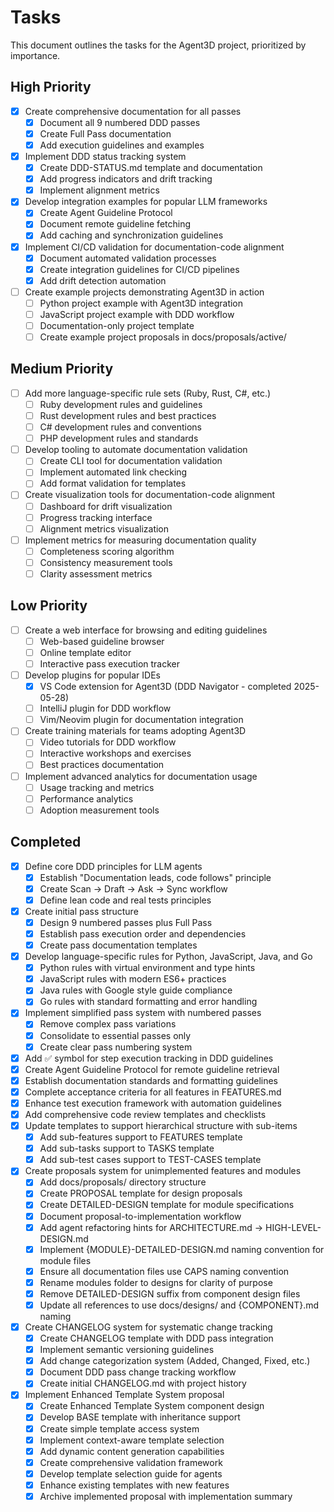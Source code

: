 # Tasks

This document outlines the tasks for the Agent3D project, prioritized by importance.

## High Priority

- [x] Create comprehensive documentation for all passes
  - [x] Document all 9 numbered DDD passes
  - [x] Create Full Pass documentation
  - [x] Add execution guidelines and examples
- [x] Implement DDD status tracking system
  - [x] Create DDD-STATUS.md template and documentation
  - [x] Add progress indicators and drift tracking
  - [x] Implement alignment metrics
- [x] Develop integration examples for popular LLM frameworks
  - [x] Create Agent Guideline Protocol
  - [x] Document remote guideline fetching
  - [x] Add caching and synchronization guidelines
- [x] Implement CI/CD validation for documentation-code alignment
  - [x] Document automated validation processes
  - [x] Create integration guidelines for CI/CD pipelines
  - [x] Add drift detection automation
- [ ] Create example projects demonstrating Agent3D in action
  - [ ] Python project example with Agent3D integration
  - [ ] JavaScript project example with DDD workflow
  - [ ] Documentation-only project template
  - [ ] Create example project proposals in docs/proposals/active/

## Medium Priority

- [ ] Add more language-specific rule sets (Ruby, Rust, C#, etc.)
  - [ ] Ruby development rules and guidelines
  - [ ] Rust development rules and best practices
  - [ ] C# development rules and conventions
  - [ ] PHP development rules and standards
- [ ] Develop tooling to automate documentation validation
  - [ ] Create CLI tool for documentation validation
  - [ ] Implement automated link checking
  - [ ] Add format validation for templates
- [ ] Create visualization tools for documentation-code alignment
  - [ ] Dashboard for drift visualization
  - [ ] Progress tracking interface
  - [ ] Alignment metrics visualization
- [ ] Implement metrics for measuring documentation quality
  - [ ] Completeness scoring algorithm
  - [ ] Consistency measurement tools
  - [ ] Clarity assessment metrics

## Low Priority

- [ ] Create a web interface for browsing and editing guidelines
  - [ ] Web-based guideline browser
  - [ ] Online template editor
  - [ ] Interactive pass execution tracker
- [ ] Develop plugins for popular IDEs
  - [x] VS Code extension for Agent3D (DDD Navigator - completed 2025-05-28)
  - [ ] IntelliJ plugin for DDD workflow
  - [ ] Vim/Neovim plugin for documentation integration
- [ ] Create training materials for teams adopting Agent3D
  - [ ] Video tutorials for DDD workflow
  - [ ] Interactive workshops and exercises
  - [ ] Best practices documentation
- [ ] Implement advanced analytics for documentation usage
  - [ ] Usage tracking and metrics
  - [ ] Performance analytics
  - [ ] Adoption measurement tools

## Completed

- [x] Define core DDD principles for LLM agents
  - [x] Establish "Documentation leads, code follows" principle
  - [x] Create Scan → Draft → Ask → Sync workflow
  - [x] Define lean code and real tests principles
- [x] Create initial pass structure
  - [x] Design 9 numbered passes plus Full Pass
  - [x] Establish pass execution order and dependencies
  - [x] Create pass documentation templates
- [x] Develop language-specific rules for Python, JavaScript, Java, and Go
  - [x] Python rules with virtual environment and type hints
  - [x] JavaScript rules with modern ES6+ practices
  - [x] Java rules with Google style guide compliance
  - [x] Go rules with standard formatting and error handling
- [x] Implement simplified pass system with numbered passes
  - [x] Remove complex pass variations
  - [x] Consolidate to essential passes only
  - [x] Create clear pass numbering system
- [x] Add ✅ symbol for step execution tracking in DDD guidelines
- [x] Create Agent Guideline Protocol for remote guideline retrieval
- [x] Establish documentation standards and formatting guidelines
- [x] Complete acceptance criteria for all features in FEATURES.md
- [x] Enhance test execution framework with automation guidelines
- [x] Add comprehensive code review templates and checklists
- [x] Update templates to support hierarchical structure with sub-items
  - [x] Add sub-features support to FEATURES template
  - [x] Add sub-tasks support to TASKS template
  - [x] Add sub-test cases support to TEST-CASES template
- [x] Create proposals system for unimplemented features and modules
  - [x] Add docs/proposals/ directory structure
  - [x] Create PROPOSAL template for design proposals
  - [x] Create DETAILED-DESIGN template for module specifications
  - [x] Document proposal-to-implementation workflow
  - [x] Add agent refactoring hints for ARCHITECTURE.md → HIGH-LEVEL-DESIGN.md
  - [x] Implement {MODULE}-DETAILED-DESIGN.md naming convention for module files
  - [x] Ensure all documentation files use CAPS naming convention
  - [x] Rename modules folder to designs for clarity of purpose
  - [x] Remove DETAILED-DESIGN suffix from component design files
  - [x] Update all references to use docs/designs/ and {COMPONENT}.md naming
- [x] Create CHANGELOG system for systematic change tracking
  - [x] Create CHANGELOG template with DDD pass integration
  - [x] Implement semantic versioning guidelines
  - [x] Add change categorization system (Added, Changed, Fixed, etc.)
  - [x] Document DDD pass change tracking workflow
  - [x] Create initial CHANGELOG.md with project history
- [x] Implement Enhanced Template System proposal
  - [x] Create Enhanced Template System component design
  - [x] Develop BASE template with inheritance support
  - [x] Create simple template access system
  - [x] Implement context-aware template selection
  - [x] Add dynamic content generation capabilities
  - [x] Create comprehensive validation framework
  - [x] Develop template selection guide for agents
  - [x] Enhance existing templates with new features
  - [x] Archive implemented proposal with implementation summary
